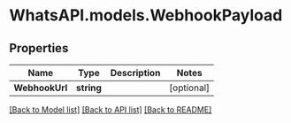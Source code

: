
# WhatsAPI.models.WebhookPayload

## Properties

Name | Type | Description | Notes
------------ | ------------- | ------------- | -------------
**WebhookUrl** | **string** |  | [optional] 

[[Back to Model list]](../README.md#documentation-for-models)
[[Back to API list]](../README.md#documentation-for-api-endpoints)
[[Back to README]](../README.md)

